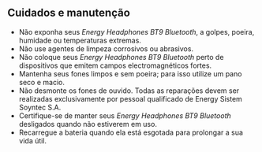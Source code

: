 ## Cuidados e manutenção

* Não exponha seus *Energy Headphones BT9 Bluetooth*, a golpes, poeira, humidade ou temperaturas extremas.
* Não use agentes de limpeza corrosivos ou abrasivos.
* Não coloque seus *Energy Headphones BT9 Bluetooth* perto de dispositivos que emitem campos electromagnéticos fortes.
* Mantenha seus fones limpos e sem poeira; para isso utilize um pano seco e macio.
* Não desmonte os fones de ouvido. Todas as reparações devem ser realizadas exclusivamente por pessoal qualificado de Energy Sistem Soyntec S.A.
* Certifique-se de manter seus *Energy Headphones BT9 Bluetooth* desligados quando não estiverem em uso.
* Recarregue a bateria quando ela está esgotada para prolongar a sua vida útil.
